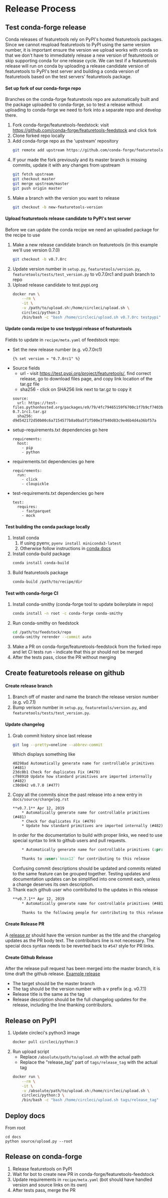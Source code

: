 # Release Process
## Test conda-forge release
Conda releases of featuretools rely on PyPI's hosted featuretools packages. Since we cannot reupload featuretools to PyPI using the same version number, it is important ensure the version we upload works with conda so that we don't have to immediately release a new version of featuretools or skip supporting conda for one release cycle.  We can test if a featuretools release will run on conda by uploading a release candidate version of featuretools to PyPI's test server and building a conda version of featuretools based on the test servers' featuretools package.

#### Set up fork of our conda-forge repo
Branches on the conda-forge featuretools repo are automatically built and the package uploaded to conda-forge, so to test a release without uploading to conda-forge we need to fork into a separate repo and develop there.
1. Fork conda-forge/featuretools-feedstock: visit https://github.com/conda-forge/featuretools-feedstock and click fork
2. Clone forked repo locally
3. Add conda-forge repo as the 'upstream' repository
    ```bash
    git remote add upstream https://github.com/conda-forge/featuretools-feedstock.git
    ```
4. If your made the fork previously and its master branch is missing commits, update it with any changes from upstream
    ```bash
    git fetch upstream
    git checkout master
    git merge upstream/master
    git push origin master
    ```
5. Make a branch with the version you want to release
    ```bash
    git checkout -b new-featuretools-version
    ```

#### Upload featuretools release candidate to PyPI's test server
Before we can update the conda recipe we need an uploaded package for the recipe to use
1. Make a new release candidate branch on featuretools (in this example we'll use version 0.7.0)
    ```bash
    git checkout -b v0.7.0rc
    ```
2. Update version number in `setup.py`, `featuretools/version.py`, `featuretools/tests/test_version.py` to v0.7.0rc1 and push branch to repo
3. Upload release candidate to test.pypi.org
    ```bash
    docker run \
        --rm \
        -it \
        -v /path/to/upload.sh:/home/circleci/upload.sh \
        circleci/python:3
        /bin/bash -c "bash /home/circleci/upload.sh v0.7.0rc testpypi"
    ```
#### Update conda recipe to use testpypi release of featuretools
Fields to update in `recipe/meta.yaml` of feedstock repo:
* Set the new release number (e.g. v0.7.0rc1)
    ```
    {% set version = "0.7.0rc1" %}
    ```
* Source fields
    * url - visit https://test.pypi.org/project/featuretools/, find correct release, go to download files page, and copy link location of the tar.gz file
    * sha256 - click on SHA256 link next to tar.gz to copy it
    ```
    source:
      url: https://test-files.pythonhosted.org/packages/e9/79/4fc79465159f6700c1f7b9cf7403b9e455b40e659f3c979ce282f2eb9bf2/featuretools-0.7.1rc1.tar.gz
      sha256: d9d542172d50b00c6a7154577b8a0ba5f1f500e3f940d83c9e46b4d4a36bf57a
   ```
* setup-requirements.txt dependencies go here
    ```
    requirements:
      host:
        - pip
        - python
    ```
* requirements.txt dependencies go here
    ```
    requirements:
      run:
        - click
        - cloupickle
    ```
* test-requirements.txt dependencies go here
    ```
    test:
      requires:
        - fastparquet
        - mock
    ```

#### Test building the conda package locally
1. Install conda
    1. If using pyenv, `pyenv install miniconda3-latest`
    2. Otherwise follow instructions in [conda docs](https://conda.io/projects/conda/en/latest/user-guide/install/index.html)
2. Install conda-build package
    ```bash
    conda install conda-build
    ```
3. Build featuretools package
    ```bash
    conda-build /path/to/recipe/dir
    ```
#### Test with conda-forge CI
1. Install conda-smithy (conda-forge tool to update boilerplate in repo)
    ```bash
    conda install -n root -c conda-forge conda-smithy
    ```
2. Run conda-smithy on feedstock
    ```bash
    cd /path/to/feedstock/repo
    conda-smithy rerender --commit auto
    ```
3. Make a PR on conda-forge/featuretools-feedstock from the forked repo and let CI tests run - indicate that this pr should not be merged
4. After the tests pass, close the PR without merging

## Create featuretools release on github
#### Create release branch
1. Branch off of master and name the branch the release version number (e.g. v0.7.1)
2. Bump verison number in `setup.py`, `featuretools/version.py`, and `featuretools/tests/test_version.py`.

#### Update changelog
1. Grab commit history since last release
    ```bash
    git log --pretty=oneline --abbrev-commit
    ```
    Which displays something like
    ```
    40298ad Automatically generate name for controllable primitives (#481)
    23dc0b1 Check for duplicates Fix (#479)
    cf98910 Update how standard primitives are imported internally (#482)
    c30d842 v0.7.0 (#477)
    ```
2. Copy all the commits since the past release into a new entry in `docs/source/changelog.rst`
    ```
    **v0.7.1** Apr 12, 2019
        * Automatically generate name for controllable primitives (#481)
        * Check for duplicates Fix (#479)
        * Update how standard primitives are imported internally (#482)
    ```
    In order for the documentation to build with proper links, we need to use special syntax to link to github users and pull requests.
    ```rst
        * Automatically generate name for controllable primitives (:pr:`481`)

        Thanks to :user:`kmax12` for contributing to this release
    ```
    Confusing commit descriptions should be updated and commits related to the same feature can be grouped together.  Testing updates and documentation updates can be simplified into one commit each, unless a change deserves its own description.
3. Thank each github user who contributed to the updates in this release
    ```rst
    **v0.7.1** Apr 12, 2019
        * Automatically generate name for controllable primitives (#481)

        Thanks to the following people for contributing to this release: :user:`user1`, :user:`user2`, :user:`user3`
    ```
#### Create Release PR
A [release pr](https://github.com/Featuretools/featuretools/pull/507) should have the version number as the title and the changelog updates as the PR body text. The contributors line is not necessary. The special docs syntax needs to be reverted back to `#547` style for PR links.

#### Create Github Release
After the release pull request has been merged into the master branch, it is time draft the github release. [Example release](https://github.com/Featuretools/featuretools/releases/tag/v0.7.1)
* The target should be the master branch
* The tag should be the version number with a v prefix (e.g. v0.7.1)
* Release title is the same as the tag
* Release description should be the full changelog updates for the release, including the line thanking contributors.

## Release on PyPI
1. Update circleci's python3 image
    ```bash
    docker pull circleci/python:3
    ```
2. Run upload script
    * Replace `/absolute/path/to/upload.sh` with the actual path
    * Replace the "release_tag" part of `tags/release_tag` with the actual tag
    ```bash
    docker run \
        --rm \
        -it \
        -v /absolute/path/to/upload.sh:/home/circleci/upload.sh \
        circleci/python:3 \
        /bin/bash -c "bash /home/circleci/upload.sh tags/release_tag"
    ```

## Deploy docs
From root
```
cd docs
python source/upload.py --root
```

## Release on conda-forge
1. Release featuretools on PyPI
1. Wait for bot to create new PR in conda-forge/featuretools-feedstock
2. Update requirements in `recipe/meta.yaml` (bot should have handled version and source links on its own)
3. After tests pass, merge the PR
